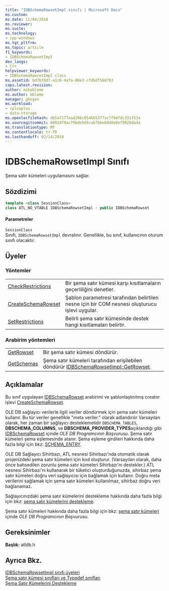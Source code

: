 ```yaml
---
title: "IDBSchemaRowsetImpl sınıfı | Microsoft Docs"
ms.custom: 
ms.date: 11/04/2016
ms.reviewer: 
ms.suite: 
ms.technology:
- cpp-windows
ms.tgt_pltfrm: 
ms.topic: article
f1_keywords:
- IDBSchemaRowsetImpl
dev_langs:
- C++
helpviewer_keywords:
- IDBSchemaRowsetImpl class
ms.assetid: bd7bf0d7-a1c6-4afa-88e3-cfdbdf560703
caps.latest.revision: 
author: mikeblome
ms.author: mblome
manager: ghogen
ms.workload:
- cplusplus
- data-storage
ms.openlocfilehash: db5af177ead206c6546b5377ac7f94fdc331f53a
ms.sourcegitcommit: 6002df0ac79bde5d5cab7bbeb9d8e0ef9920da4a
ms.translationtype: MT
ms.contentlocale: tr-TR
ms.lasthandoff: 02/14/2018
---
```

# <a name="idbschemarowsetimpl-class"></a>IDBSchemaRowsetImpl Sınıfı
Şema satır kümeleri uygulamasını sağlar.  
  
## <a name="syntax"></a>Sözdizimi

```cpp
template <class SessionClass>  
class ATL_NO_VTABLE IDBSchemaRowsetImpl : public IDBSchemaRowset  
```  
  
#### <a name="parameters"></a>Parametreler  
 `SessionClass`  
 Sınıfı, `IDBSchemaRowsetImpl` devralınır. Genellikle, bu sınıf, kullanıcının oturum sınıfı olacaktır.  
  
## <a name="members"></a>Üyeler  
  
### <a name="methods"></a>Yöntemler  
  
|||  
|-|-|  
|[CheckRestrictions](../../data/oledb/idbschemarowsetimpl-checkrestrictions.md)|Bir şema satır kümesi karşı kısıtlamaların geçerliliğini denetler.|  
|[CreateSchemaRowset](../../data/oledb/idbschemarowsetimpl-createschemarowset.md)|Şablon parametresi tarafından belirtilen nesne için bir COM nesnesi oluşturucu işlevi uygular.|  
|[SetRestrictions](../../data/oledb/idbschemarowsetimpl-setrestrictions.md)|Belirli şema satır kümesinde destek hangi kısıtlamaları belirtir.|  
  
### <a name="interface-methods"></a>Arabirim yöntemleri  
  
|||  
|-|-|  
|[GetRowset](../../data/oledb/idbschemarowsetimpl-getrowset.md)|Bir şema satır kümesi döndürür.|  
|[GetSchemas](../../data/oledb/idbschemarowsetimpl-getschemas.md)|Şema satır kümeleri tarafından erişilebilen döndürür [IDBSchemaRowsetImpl::GetRowset](../../data/oledb/idbschemarowsetimpl-getrowset.md).|  
  
## <a name="remarks"></a>Açıklamalar  
 Bu sınıf uygulayan [IDBSchemaRowset](https://msdn.microsoft.com/en-us/library/ms713686.aspx) arabirimi ve şablonlaştırılmış creator işlevi [CreateSchemaRowset](../../data/oledb/idbschemarowsetimpl-createschemarowset.md).  
  
 OLE DB sağlayıcı verilerle ilgili veriler döndürmek için şema satır kümeleri kullanır. Bu tür veriler genellikle "meta veriler." olarak adlandırılır Varsayılan olarak, her zaman bir sağlayıcı desteklemelidir `DBSCHEMA_TABLES`, **DBSCHEMA_COLUMNS**, ve **DBSCHEMA_PROVIDER_TYPES**açıklandığı gibi [IDBSchemaRowset](https://msdn.microsoft.com/en-us/library/ms713686.aspx) içinde *OLE DB Programcının Başvurusu*. Şema satır kümeleri şema eşlemesinde atanır. Şema eşleme girdileri hakkında daha fazla bilgi için bkz: [SCHEMA_ENTRY](../../data/oledb/schema-entry.md).  
  
 OLE DB Sağlayıcı Sihirbazı, ATL nesnesi Sihirbazı'nda otomatik olarak projenizdeki şema satır kümeleri için kod oluşturur. (Varsayılan olarak, daha önce bahsedilen zorunlu şema satır kümeleri Sihirbazı'nı destekler.) ATL nesnesi Sihirbazı'nı kullanarak bir tüketici oluşturduğunuzda, sihirbaz şema satır kümeleri doğru veri sağlayıcısı için bağlamak için kullanır. Doğru meta verilerini sağlamak için şema satır kümeleri kullanılmaz, sihirbaz doğru veri bağlanamaz.  
  
 Sağlayıcınızdaki şema satır kümelerini destekleme hakkında daha fazla bilgi için bkz: [şema satır kümelerini destekleme](../../data/oledb/supporting-schema-rowsets.md).  
  
 Şema satır kümeleri hakkında daha fazla bilgi için bkz: [şema satır kümeleri](https://msdn.microsoft.com/en-us/library/ms712921.aspx) içinde *OLE DB Programcının Başvurusu*.  
  
## <a name="requirements"></a>Gereksinimler  
 **Başlık:** atldb.h  
  
## <a name="see-also"></a>Ayrıca Bkz.  
 [IDBSchemaRowsetImpl sınıfı üyeleri](http://msdn.microsoft.com/en-us/e74f6f82-541c-42e7-b4c6-e2d4656a0649)   
 [Şema satır kümesi sınıfları ve Typedef sınıfları](../../data/oledb/schema-rowset-classes-and-typedef-classes.md)   
 [Şema Satır Kümelerini Destekleme](../../data/oledb/supporting-schema-rowsets.md)